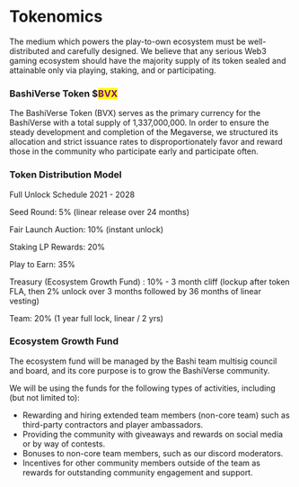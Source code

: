 # Tokenomics

The medium which powers the play-to-own ecosystem must be well-distributed and carefully designed. We believe that any serious Web3 gaming ecosystem should have the majority supply of its token sealed and attainable only via playing, staking, and or participating.

### BashiVerse Token $<mark style="color:purple;">BVX</mark>

The BashiVerse Token (BVX) serves as the primary currency for the BashiVerse with a total supply of 1,337,000,000. In order to ensure the steady development and completion of the Megaverse, we structured its allocation and strict issuance rates to disproportionately favor and reward those in the community who participate early and participate often.

### Token Distribution Model

Full Unlock Schedule 2021 - 2028

Seed Round: 5% (linear release over 24 months)

Fair Launch Auction: 10% (instant unlock)

Staking LP Rewards: 20%

Play to Earn: 35%

Treasury (Ecosystem Growth Fund) : 10% - 3 month cliff (lockup after token FLA, then 2% unlock over 3 months followed by 36 months of linear vesting)

Team: 20% (1 year full lock, linear / 2 yrs)

### **Ecosystem Growth Fund**

The ecosystem fund will be managed by the Bashi team multisig council and board, and its core purpose is to grow the BashiVerse community.

We will be using the funds for the following types of activities, including (but not limited to):

* Rewarding and hiring extended team members (non-core team) such as third-party contractors and player ambassadors.
* Providing the community with giveaways and rewards on social media or by way of contests.
* Bonuses to non-core team members, such as our discord moderators.
* Incentives for other community members outside of the team as rewards for outstanding community engagement and support.
